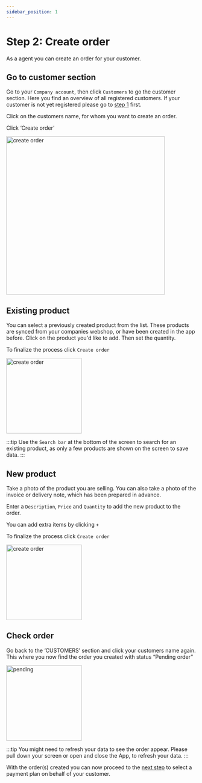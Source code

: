 ```yaml
---
sidebar_position: 1
---
```


# Step 2: Create order

As a agent you can create an order for your customer. 

## Go to customer section
Go to your `Company account`, then click `Customers` to go the customer section. Here you find an overview of all registered customers. If your customer is not yet registered please go to [step 1](/docs/seller/register) first.

Click on the customers name, for whom you want to create an order.

Click ‘Create order’

<img src="/ordering/createorder.png" alt="create order" width="420"/>

## Existing product

You can select a previously created product from the list. These products are synced from your companies webshop, or have been created in the app before. Click on the product you'd like to add. Then set the quantity.  

To finalize the process click `Create order`

<img src="/ordering/selectproduct.png" alt="create order" width="200"/>

:::tip
Use the `Search bar` at the bottom of the screen to search for an existing product, as only a few products are shown on the screen to save data.
:::

## New product

Take a photo of the product you are selling. You can also take a photo of the invoice or delivery note, which has been prepared in advance.

Enter a `Description`, `Price` and `Quantity` to add the new product to the order.

You can add extra items by clicking `+`

To finalize the process click `Create order`

<img src="/ordering/createproduct.png" alt="create order" width="200"/>

## Check order

Go back to the ‘CUSTOMERS’ section and click your customers name again.
This where you now find the order you created with status “Pending order”

<img src="/ordering/agentpendingorder.png" alt="pending" width="200"/>

:::tip
You might need to refresh your data to see the order appear. Please pull down your screen or open and close the App, to refresh your data.
:::

With the order(s) created you can now proceed to the [next step](/docs/buyer/paymentplan) to select a payment plan on behalf of your customer.